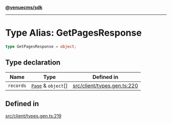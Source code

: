 [**@venuecms/sdk**](../Index.md)

***

# Type Alias: GetPagesResponse

```ts
type GetPagesResponse = object;
```

## Type declaration

| Name | Type | Defined in |
| ------ | ------ | ------ |
| `records` | [`Page`](Page.md) & `object`[] | [src/client/types.gen.ts:220](https://github.com/venuecms/sdk/blob/97b5dd87028768348fc162149733841fcbf81c7e/src/client/types.gen.ts#L220) |

## Defined in

[src/client/types.gen.ts:219](https://github.com/venuecms/sdk/blob/97b5dd87028768348fc162149733841fcbf81c7e/src/client/types.gen.ts#L219)
